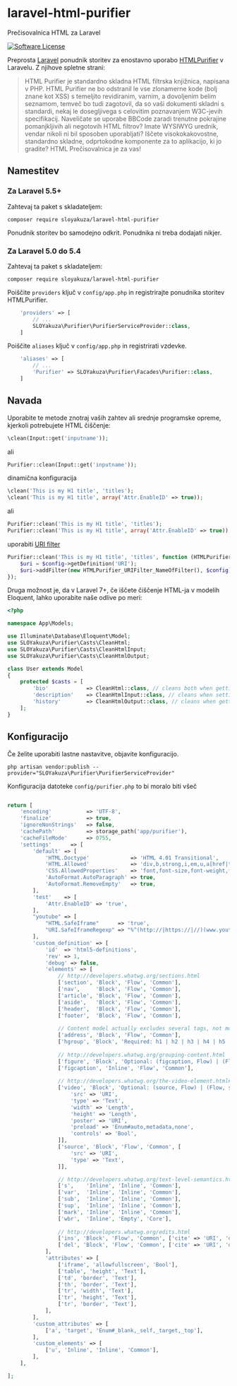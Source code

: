 # laravel-html-purifier
Prečisovalnica HTML za Laravel

[ico-license]: https://img.shields.io/badge/license-MIT-brightgreen.svg?style=flat-square
[![Software License][ico-license]](LICENSE)

Preprosta [Laravel](http://www.laravel.com/) ponudnik storitev za enostavno uporabo [HTMLPurifier](http://htmlpurifier.org/) v Laravelu. Z njihove spletne strani:

> HTML Purifier je standardno skladna HTML filtrska knjižnica, napisana v PHP. HTML Purifier ne bo odstranil le vse zlonamerne kode (bolj znane kot XSS) s temeljito revidiranim, varnim, a dovoljenim belim seznamom, temveč bo tudi zagotovil, da so vaši dokumenti skladni s standardi, nekaj le dosegljivega s celovitim poznavanjem W3C-jevih specifikacij. Naveličate se uporabe BBCode zaradi trenutne pokrajine pomanjkljivih ali negotovih HTML filtrov? Imate WYSIWYG urednik, vendar nikoli ni bil sposoben uporabljati? Iščete visokokakovostne, standardno skladne, odprtokodne komponente za to aplikacijo, ki jo gradite? HTML Prečisovalnica je za vas!

## Namestitev

### Za Laravel 5.5+

Zahtevaj ta paket s skladateljem:
```
composer require sloyakuza/laravel-html-purifier
```

Ponudnik storitev bo samodejno odkrit. Ponudnika ni treba dodajati nikjer.

### Za Laravel 5.0 do 5.4

Zahtevaj ta paket s skladateljem:
```
composer require sloyakuza/laravel-html-purifier
```

Poiščite `providers` ključ v `config/app.php` in registrirajte ponudnika storitev HTMLPurifier.

```php
    'providers' => [
        // ...
        SLOYakuza\Purifier\PurifierServiceProvider::class,
    ]
```

Poiščite `aliases` ključ v `config/app.php` in registrirati vzdevke.

```php
    'aliases' => [
        // ...
        'Purifier' => SLOYakuza\Purifier\Facades\Purifier::class,
    ]
```

## Navada


Uporabite te metode znotraj vaših zahtev ali srednje programske opreme, kjerkoli potrebujete HTML čiščenje:

```php
\clean(Input::get('inputname'));
```
ali

```php
Purifier::clean(Input::get('inputname'));
```

dinamična konfiguracija
```php
\clean('This is my H1 title', 'titles');
\clean('This is my H1 title', array('Attr.EnableID' => true));
```
ali

```php
Purifier::clean('This is my H1 title', 'titles');
Purifier::clean('This is my H1 title', array('Attr.EnableID' => true));
```

uporabiti [URI filter](http://htmlpurifier.org/docs/enduser-uri-filter.html)

```php
Purifier::clean('This is my H1 title', 'titles', function (HTMLPurifier_Config $config) {
    $uri = $config->getDefinition('URI');
    $uri->addFilter(new HTMLPurifier_URIFilter_NameOfFilter(), $config);
});
```

Druga možnost je, da v Laravel 7+, če iščete čiščenje HTML-ja v modelih Eloquent, lahko uporabite naše odlive po meri:

```php
<?php

namespace App\Models;

use Illuminate\Database\Eloquent\Model;
use SLOYakuza\Purifier\Casts\CleanHtml;
use SLOYakuza\Purifier\Casts\CleanHtmlInput;
use SLOYakuza\Purifier\Casts\CleanHtmlOutput;

class User extends Model
{
    protected $casts = [
        'bio'            => CleanHtml::class, // cleans both when getting and setting the value
        'description'    => CleanHtmlInput::class, // cleans when setting the value
        'history'        => CleanHtmlOutput::class, // cleans when getting the value
    ];
}
```

## Konfiguracijo

Če želite uporabiti lastne nastavitve, objavite konfiguracijo.

```
php artisan vendor:publish --provider="SLOYakuza\Purifier\PurifierServiceProvider"
```

Konfiguracija datoteke `config/purifier.php` to bi moralo biti všeč

```php

return [
    'encoding'           => 'UTF-8',
    'finalize'           => true,
    'ignoreNonStrings'   => false,
    'cachePath'          => storage_path('app/purifier'),
    'cacheFileMode'      => 0755,
    'settings'      => [
        'default' => [
            'HTML.Doctype'             => 'HTML 4.01 Transitional',
            'HTML.Allowed'             => 'div,b,strong,i,em,u,a[href|title],ul,ol,li,p[style],br,span[style],img[width|height|alt|src]',
            'CSS.AllowedProperties'    => 'font,font-size,font-weight,font-style,font-family,text-decoration,padding-left,color,background-color,text-align',
            'AutoFormat.AutoParagraph' => true,
            'AutoFormat.RemoveEmpty'   => true,
        ],
        'test'    => [
            'Attr.EnableID' => 'true',
        ],
        "youtube" => [
            "HTML.SafeIframe"      => 'true',
            "URI.SafeIframeRegexp" => "%^(http://|https://|//)(www.youtube.com/embed/|player.vimeo.com/video/)%",
        ],
        'custom_definition' => [
            'id'  => 'html5-definitions',
            'rev' => 1,
            'debug' => false,
            'elements' => [
                // http://developers.whatwg.org/sections.html
                ['section', 'Block', 'Flow', 'Common'],
                ['nav',     'Block', 'Flow', 'Common'],
                ['article', 'Block', 'Flow', 'Common'],
                ['aside',   'Block', 'Flow', 'Common'],
                ['header',  'Block', 'Flow', 'Common'],
                ['footer',  'Block', 'Flow', 'Common'],
				
				// Content model actually excludes several tags, not modelled here
                ['address', 'Block', 'Flow', 'Common'],
                ['hgroup', 'Block', 'Required: h1 | h2 | h3 | h4 | h5 | h6', 'Common'],
				
				// http://developers.whatwg.org/grouping-content.html
                ['figure', 'Block', 'Optional: (figcaption, Flow) | (Flow, figcaption) | Flow', 'Common'],
                ['figcaption', 'Inline', 'Flow', 'Common'],
				
				// http://developers.whatwg.org/the-video-element.html#the-video-element
                ['video', 'Block', 'Optional: (source, Flow) | (Flow, source) | Flow', 'Common', [
                    'src' => 'URI',
					'type' => 'Text',
					'width' => 'Length',
					'height' => 'Length',
					'poster' => 'URI',
					'preload' => 'Enum#auto,metadata,none',
					'controls' => 'Bool',
                ]],
                ['source', 'Block', 'Flow', 'Common', [
					'src' => 'URI',
					'type' => 'Text',
                ]],

				// http://developers.whatwg.org/text-level-semantics.html
                ['s',    'Inline', 'Inline', 'Common'],
                ['var',  'Inline', 'Inline', 'Common'],
                ['sub',  'Inline', 'Inline', 'Common'],
                ['sup',  'Inline', 'Inline', 'Common'],
                ['mark', 'Inline', 'Inline', 'Common'],
                ['wbr',  'Inline', 'Empty', 'Core'],
				
				// http://developers.whatwg.org/edits.html
                ['ins', 'Block', 'Flow', 'Common', ['cite' => 'URI', 'datetime' => 'CDATA']],
                ['del', 'Block', 'Flow', 'Common', ['cite' => 'URI', 'datetime' => 'CDATA']],
            ],
            'attributes' => [
                ['iframe', 'allowfullscreen', 'Bool'],
                ['table', 'height', 'Text'],
                ['td', 'border', 'Text'],
                ['th', 'border', 'Text'],
                ['tr', 'width', 'Text'],
                ['tr', 'height', 'Text'],
                ['tr', 'border', 'Text'],
            ],
        ],
        'custom_attributes' => [
            ['a', 'target', 'Enum#_blank,_self,_target,_top'],
        ],
        'custom_elements' => [
            ['u', 'Inline', 'Inline', 'Common'],
        ],
    ],

];
```